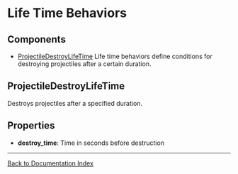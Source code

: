 # Life Time Behaviors
## Components
- [ProjectileDestroyLifeTime](#projectiledestroylifetime)
Life time behaviors define conditions for destroying projectiles after a certain duration.
## ProjectileDestroyLifeTime
Destroys projectiles after a specified duration.
## Properties
- **destroy_time**: Time in seconds before destruction
---
[Back to Documentation Index](_sidebar.md)
